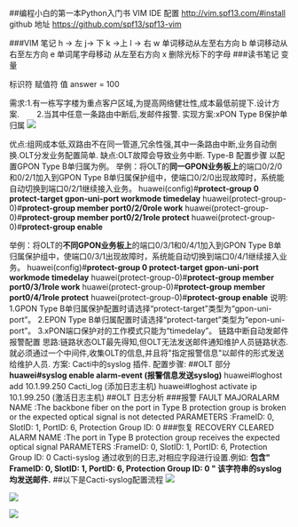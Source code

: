 ##编程小白的第一本Python入门书
VIM IDE 配置 
http://vim.spf13.com/#install 
github 地址 https://github.com/spf13/spf13-vim


###VIM 笔记
h -> 左 j-> 下 k ->上 l -> 右
w 单词移动从左至右方向 b 单词移动从右至左方向
e 单词尾字母移动 从左至右方向
x 删除光标下的字母
###读书笔记
变量 

标识符 赋值符 值
answer =    100

需求:1.有一栋写字楼为重点客户区域,为提高网络健壮性,成本最低前提下.设计方案.        2.当其中任意一条路由中断后,发邮件报警.
实现方案:xPON Type B保护单归属
![](http://upload-images.jianshu.io/upload_images/1912049-ccda8129de8313f4.png?imageMogr2/auto-orient/strip%7CimageView2/2/w/1240)

优点:组网成本低,双路由不在同一管道,冗余性强,其中一条路由中断,业务自动倒换.OLT分发业务配置简单.
缺点:OLT故障会导致业务中断.
Type-B 配置步骤
以配置GPON Type B单归属为例。
举例：将OLT的**同一GPON业务板上**的端口0/2/0和0/2/1加入到GPON Type B单归属保护组中，使端口0/2/0出现故障时，系统能自动切换到端口0/2/1继续接入业务。
huawei(config)#**protect-group 0 protect-target gpon-uni-port workmode timedelay**
huawei(protect-group-0)#**protect-group member port0/2/0role work**
huawei(protect-group-0)#**protect-group member port0/2/1role protect**
huawei(protect-group-0)#**protect-group enable**


举例：将OLT的**不同GPON业务板上**的端口0/3/1和0/4/1加入到GPON Type B单归属保护组中，使端口0/3/1出现故障时，系统能自动切换到端口0/4/1继续接入业务。
huawei(config)#**protect-group 0 protect-target gpon-uni-port workmode timedelay**
huawei(protect-group-0)#**protect-group member port0/3/1role work**
huawei(protect-group-0)#**protect-group member port0/4/1role protect**
huawei(protect-group-0)#**protect-group enable**
说明:
1.GPON Type B单归属保护配置时请选择“protect-target”类型为“gpon-uni-port”。
2.EPON Type B单归属配置时请选择“protect-target”类型为“epon-uni-port”。
3.xPON端口保护对的工作模式只能为“timedelay”。
链路中断自动发邮件报警配置
思路:链路状态OLT最先得知,但OLT无法发送邮件通知维护人员链路状态.
就必须通过一个中间件,收集OLT的信息,并且将"指定报警信息"以邮件的形式发送给维护人员.
方案: Cacti中的syslog 插件.
配置步骤:
##OLT 部分
**huawei#syslog enable alarm-event (报警信息发送syslog)**
huawei#loghost add 10.1.99.250 Cacti_log (添加日志主机)
huawei#loghost activate ip 10.1.99.250 (激活日志主机)
##OLT 日志分析
###报警
FAULT MAJORALARM NAME :The backbone fiber on the port in Type B protection group is broken or the expected optical signal is not detected PARAMETERS :FrameID: 0, SlotID: 1, PortID: 6, Protection Group ID: 0
###恢复
RECOVERY CLEARED ALARM NAME :The port in Type B protection group receives the expected optical signal PARAMETERS :FrameID: 0, SlotID: 1, PortID: 6, Protection Group ID: 0
Cacti-syslog
通过收到的日志,对相应字段进行设置.例如:
**包含" FrameID: 0, SlotID: 1, PortID: 6, Protection Group ID: 0 " 该字符串的syslog 均发送邮件.**
##以下是Cacti-syslog配置流程
![](http://upload-images.jianshu.io/upload_images/1912049-f9c1b793a15d7b6f.png?imageMogr2/auto-orient/strip%7CimageView2/2/w/1240)

![](http://upload-images.jianshu.io/upload_images/1912049-6e96fb2e45838747.png?imageMogr2/auto-orient/strip%7CimageView2/2/w/1240)

![](http://upload-images.jianshu.io/upload_images/1912049-53a8e9f35a654b0b.png?imageMogr2/auto-orient/strip%7CimageView2/2/w/1240)
